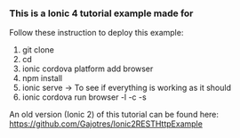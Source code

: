 ### This is a Ionic 4 tutorial example made for 

Follow these instruction to deploy this example:

1. git clone 
2. cd 
3. ionic cordova platform add browser
4. npm install
5. ionic serve -> To see if everything is working as it should
6. ionic cordova run browser -l -c -s

An old version (Ionic 2) of this tutorial can be found here: https://github.com/Gajotres/Ionic2RESTHttpExample
